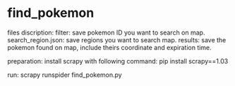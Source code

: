 # find_pokemon
files discription:
  filter: save pokemon ID you want to search on map.
  search_region.json: save regions you want to search map.
  results: save the pokemon found on map, include theirs coordinate and expiration time.
  
preparation:
  install scrapy with following command:
        pip install scrapy==1.03
        
run:
        scrapy runspider find_pokemon.py
